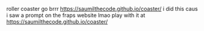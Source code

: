 roller coaster go brrr
https://saumilthecode.github.io/coaster/
i did this caus i saw a prompt on the fraps website lmao
play with it at https://saumilthecode.github.io/coaster/
